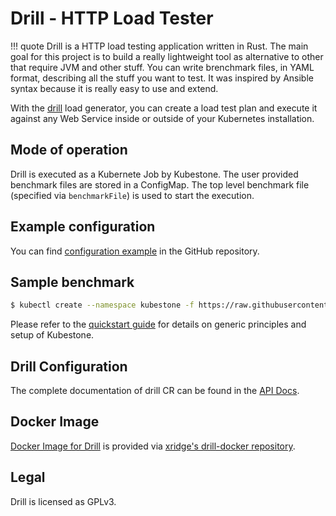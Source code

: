 # Drill - HTTP Load Tester

!!! quote
    Drill is a HTTP load testing application written in Rust. The main goal for this project is to build a really lightweight tool as alternative to other that require JVM and other stuff. You can write brenchmark files, in YAML format, describing all the stuff you want to test. It was inspired by Ansible syntax because it is really easy to use and extend.


With the [drill](https://github.com/fcsonline/drill) load generator, you can create a load test plan and execute it against any Web Service inside or outside of your Kubernetes installation. 



## Mode of operation

Drill is executed as a Kubernete Job by Kubestone. The user provided benchmark files are stored in a ConfigMap. The top level benchmark file (specified via `benchmarkFile`) is used to start the execution.



## Example configuration

You can find [configuration example](https://github.com/xridge/kubestone/blob/master/config/samples/perf_v1alpha1_drill.yaml) in the GitHub repository.



## Sample benchmark
```bash
$ kubectl create --namespace kubestone -f https://raw.githubusercontent.com/xridge/kubestone/master/config/samples/perf_v1alpha1_drill.yaml
```


Please refer to the [quickstart guide](../quickstart.md) for details on generic principles and setup of Kubestone.




## Drill Configuration

The complete documentation of drill CR can be found in the [API Docs](../apidocs.md#perf.kubestone.xridge.io/v1alpha1.DrillSpec).



## Docker Image

[Docker Image for Drill](https://hub.docker.com/r/xridge/drill) is provided via [xridge's drill-docker repository](https://github.com/xridge/drill-docker).



## Legal

Drill is licensed as GPLv3. 
